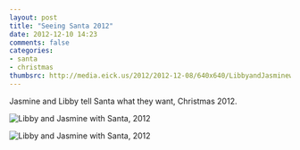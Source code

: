 ```yaml
---
layout: post
title: "Seeing Santa 2012"
date: 2012-12-10 14:23
comments: false
categories: 
- santa
- christmas
thumbsrc: http://media.eick.us/2012/2012-12-08/640x640/LibbyandJasminewithSanta.jpg
---
```

Jasmine and Libby tell Santa what they want, Christmas 2012.

![Libby and Jasmine with Santa, 2012](http://media.eick.us/media/photographs/2012/2012-12-08/LibbyandJasminewithSanta.jpg)


![Libby and Jasmine with Santa, 2012](http://media.eick.us/media/photographs/2012/2012-12-08/LibbyandJasminewithSanta-1.jpg)

